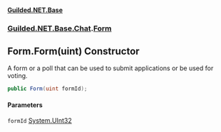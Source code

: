 
#### [Guilded.NET.Base](Guilded_NET_Base 'Guilded_NET_Base')
### [Guilded.NET.Base.Chat](Guilded_NET_Base#Guilded_NET_Base_Chat 'Guilded.NET.Base.Chat').[Form](Form 'Guilded.NET.Base.Chat.Form')
## Form.Form(uint) Constructor
A form or a poll that can be used to submit applications or be used for voting.  
```csharp
public Form(uint formId);
```

#### Parameters
<a name='Guilded_NET_Base_Chat_Form_Form(uint)_formId'></a>
`formId` [System.UInt32](https://docs.microsoft.com/en-us/dotnet/api/System.UInt32 'System.UInt32')  
  
